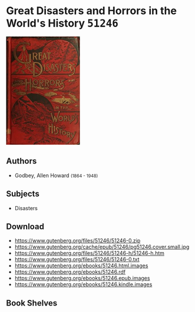 # Great Disasters and Horrors in the World's History <kbd>51246</kbd>

![](./cover.medium.jpg "")

## Authors


 - Godbey, Allen Howard <small>(1864 - 1948)</small>

## Subjects


 - Disasters

## Download


 - https://www.gutenberg.org/files/51246/51246-0.zip
 - https://www.gutenberg.org/cache/epub/51246/pg51246.cover.small.jpg
 - https://www.gutenberg.org/files/51246/51246-h/51246-h.htm
 - https://www.gutenberg.org/files/51246/51246-0.txt
 - https://www.gutenberg.org/ebooks/51246.html.images
 - https://www.gutenberg.org/ebooks/51246.rdf
 - https://www.gutenberg.org/ebooks/51246.epub.images
 - https://www.gutenberg.org/ebooks/51246.kindle.images

## Book Shelves


